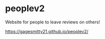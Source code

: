 # peoplev2

Website for people to leave reviews on others!

https://gagesmitty21.github.io/peoplev2/
